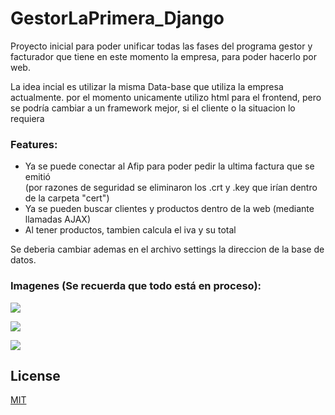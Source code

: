 # GestorLaPrimera_Django

Proyecto inicial para poder unificar todas las fases del programa gestor y facturador que tiene en este momento la empresa, para poder hacerlo por web.


La idea incial es utilizar la misma Data-base que utiliza la empresa actualmente.
por el momento unicamente utilizo html para el frontend, pero se podría cambiar a un framework mejor, si el cliente o la situacion lo requiera

### Features:
- Ya se puede conectar al Afip para poder pedir la ultima factura que se emitió  
(por razones de seguridad se eliminaron los .crt y .key que irían dentro de la carpeta "cert")
- Ya se pueden buscar clientes y productos dentro de la web (mediante llamadas AJAX)
- Al tener productos, tambien calcula el iva y su total



Se deberia cambiar ademas en el archivo settings la direccion de la base de datos.


### Imagenes (Se recuerda que todo está en proceso):

![](https://i.imgur.com/xPmkSrt.jpeg)

![](https://i.imgur.com/TUzswWs.jpeg)

![](https://i.imgur.com/iOUBEGR.jpeg)
## License
[MIT](https://choosealicense.com/licenses/mit/)